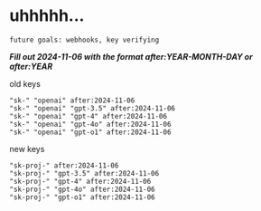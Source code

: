 # uhhhhh...

`future goals: webhooks, key verifying`



***Fill out 2024-11-06 with the format after:YEAR-MONTH-DAY or after:YEAR***

old keys
```
"sk-" "openai" after:2024-11-06
"sk-" "openai" "gpt-3.5" after:2024-11-06
"sk-" "openai" "gpt-4" after:2024-11-06
"sk-" "openai" "gpt-4o" after:2024-11-06
"sk-" "openai" "gpt-o1" after:2024-11-06
```

new keys
```
"sk-proj-" after:2024-11-06
"sk-proj-" "gpt-3.5" after:2024-11-06
"sk-proj-" "gpt-4" after:2024-11-06
"sk-proj-" "gpt-4o" after:2024-11-06
"sk-proj-" "gpt-o1" after:2024-11-06
```
